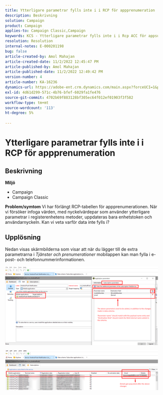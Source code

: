 ```yaml
---
title: Ytterligare parametrar fylls inte i i RCP för appprenumeration
description: Beskrivning
solution: Campaign
product: Campaign
applies-to: Campaign Classic,Campaign
keywords: KCS - Ytterligare parametrar fylls inte i i Rcp ACC för appsubscription
resolution: Resolution
internal-notes: E-000201198
bug: false
article-created-by: Amol Mahajan
article-created-date: 11/2/2022 12:45:47 PM
article-published-by: Amol Mahajan
article-published-date: 11/2/2022 12:49:42 PM
version-number: 4
article-number: KA-16236
dynamics-url: https://adobe-ent.crm.dynamics.com/main.aspx?forceUCI=1&pagetype=entityrecord&etn=knowledgearticle&id=6e46d644-ac5a-ed11-9561-6045bd006a22
exl-id: 4d61d299-571c-4b76-bfef-6029fa1fe476
source-git-commit: 4702b69f883128bf305ec64f012ef01903f3f582
workflow-type: tm+mt
source-wordcount: '113'
ht-degree: 5%

---
```


# Ytterligare parametrar fylls inte i i RCP för appprenumeration

## Beskrivning

<b>Miljö</b>
- Campaign
- Campaign Classic

<b>Problem/symtom</b>
Vi har förlängt RCP-tabellen för appprenumerationen. När vi försöker infoga värden, med nyckelvärdepar som använder ytterligare parametrar i registerenhetens metoder, uppdateras bara enhetstoken och användarnyckeln. Kan vi veta varför data inte fylls i?


## Upplösning


Nedan visas skärmbilderna som visar att när du lägger till de extra parametrarna i *Tjänster och prenumerationer* mobilappen kan man fylla i e-post- och telefonnummerinformationen.



![](assets/bc1c5473-4bd0-ec11-a7b5-00224809c556.png)



![](assets/ddd78ad4-4bd0-ec11-a7b5-00224809c556.png)
